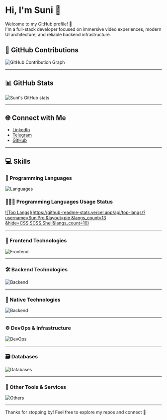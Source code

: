 # Hi, I'm Suni 👋

Welcome to my GitHub profile! 🌟  
I'm a full-stack developer focused on immersive video experiences, modern UI architecture, and reliable backend infrastructure.



## 🌱 GitHub Contributions

![GitHub Contribution Graph](https://ghchart.rshah.org/SuniPro)

---

## 📊 GitHub Stats

![Suni's GitHub stats](https://github-readme-stats.vercel.app/api?username=SuniPro&show_icons=true&theme=cobalt)

---

## 🌐 Connect with Me

- [LinkedIn](https://www.linkedin.com/in/so-sunhyeun-90bb56242)
- [Telegram](https://t.me/SUNI_AIR)
- [GitHub](https://github.com/SuniPro)

---
## 💻 Skills

### 🧠 Programming Languages  
![Languages](https://skillicons.dev/icons?i=js,ts,java,python,go,rust,swift)

### 🧑🏻‍💻 Programming Languages Usage Status
[![Top Langs](https://github-readme-stats.vercel.app/api/top-langs/?username=SuniPro &layout=pie
  &langs_count=13
  &hide=CSS,SCSS,Shell&langs_count=10)](https://github.com/anuraghazra/github-readme-stats)

---

### 🎨 Frontend Technologies  
![Frontend](https://skillicons.dev/icons?i=react,js,ts,emotion)

---

### 🛠️ Backend Technologies  
![Backend](https://skillicons.dev/icons?i=spring,java,django,python,express,nodejs,tauri,rust,go)

---

### 📱 Native Technologies  
![Backend](https://skillicons.dev/icons?i=swift)

---

### ⚙️ DevOps & Infrastructure  
![DevOps](https://skillicons.dev/icons?i=docker,kubernetes,aws,jenkins)

---

### 🗃️ Databases  
![Databases](https://skillicons.dev/icons?i=mysql,mongodb,redis)

---

### 🧰 Other Tools & Services  
![Others](https://skillicons.dev/icons?i=netlify,firebase,npm,mui,github)

---

Thanks for stopping by! Feel free to explore my repos and connect 🙌

